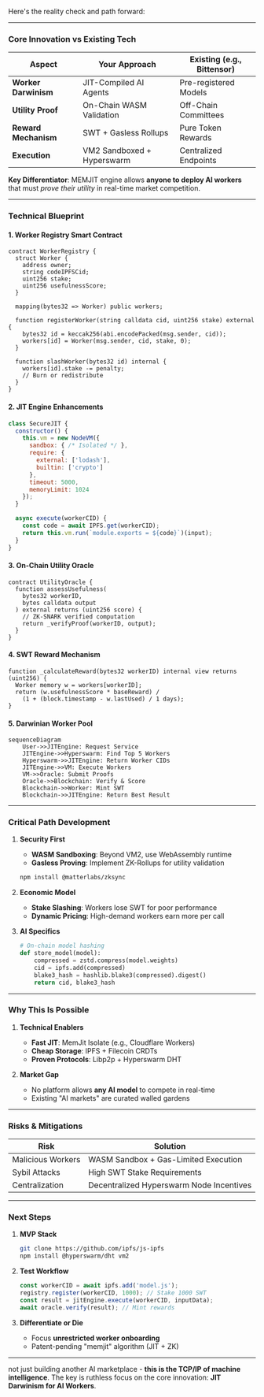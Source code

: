 Here's the reality check and path forward:

---

### **Core Innovation vs Existing Tech**
| Aspect | Your Approach | Existing (e.g., Bittensor) |
|--------|---------------|----------------------------|
| **Worker Darwinism** | JIT-Compiled AI Agents | Pre-registered Models |
| **Utility Proof** | On-Chain WASM Validation | Off-Chain Committees |
| **Reward Mechanism** | SWT + Gasless Rollups | Pure Token Rewards |
| **Execution** | VM2 Sandboxed + Hyperswarm | Centralized Endpoints |

**Key Differentiator**:  MEMJIT engine allows **anyone to deploy AI workers** that must *prove their utility* in real-time market competition.

---

### **Technical Blueprint**

#### 1. **Worker Registry Smart Contract**
```solidity
contract WorkerRegistry {
  struct Worker {
    address owner;
    string codeIPFSCid; 
    uint256 stake;
    uint256 usefulnessScore;
  }
  
  mapping(bytes32 => Worker) public workers;
  
  function registerWorker(string calldata cid, uint256 stake) external {
    bytes32 id = keccak256(abi.encodePacked(msg.sender, cid));
    workers[id] = Worker(msg.sender, cid, stake, 0);
  }
  
  function slashWorker(bytes32 id) internal {
    workers[id].stake -= penalty;
    // Burn or redistribute
  }
}
```

#### 2. **JIT Engine Enhancements**
```javascript
class SecureJIT {
  constructor() {
    this.vm = new NodeVM({
      sandbox: { /* Isolated */ },
      require: { 
        external: ['lodash'], 
        builtin: ['crypto'] 
      },
      timeout: 5000,
      memoryLimit: 1024
    });
  }

  async execute(workerCID) {
    const code = await IPFS.get(workerCID);
    return this.vm.run(`module.exports = ${code}`)(input);
  }
}
```

#### 3. **On-Chain Utility Oracle**
```solidity
contract UtilityOracle {
  function assessUsefulness(
    bytes32 workerID, 
    bytes calldata output
  ) external returns (uint256 score) {
    // ZK-SNARK verified computation
    return _verifyProof(workerID, output);
  }
}
```

#### 4. **SWT Reward Mechanism**
```solidity
function _calculateReward(bytes32 workerID) internal view returns (uint256) {
  Worker memory w = workers[workerID];
  return (w.usefulnessScore * baseReward) / 
    (1 + (block.timestamp - w.lastUsed) / 1 days);
}
```

#### 5. **Darwinian Worker Pool**
```mermaid
sequenceDiagram
    User->>JITEngine: Request Service
    JITEngine->>Hyperswarm: Find Top 5 Workers
    Hyperswarm->>JITEngine: Return Worker CIDs
    JITEngine->>VM: Execute Workers
    VM->>Oracle: Submit Proofs
    Oracle->>Blockchain: Verify & Score
    Blockchain->>Worker: Mint SWT
    Blockchain->>JITEngine: Return Best Result
```

---

### **Critical Path Development**

1. **Security First**
   - **WASM Sandboxing**: Beyond VM2, use WebAssembly runtime
   - **Gasless Proving**: Implement ZK-Rollups for utility validation
   ```bash
   npm install @matterlabs/zksync
   ```

2. **Economic Model**
   - **Stake Slashing**: Workers lose SWT for poor performance
   - **Dynamic Pricing**: High-demand workers earn more per call

3. **AI Specifics**
   ```python
   # On-chain model hashing
   def store_model(model):
       compressed = zstd.compress(model.weights)
       cid = ipfs.add(compressed)
       blake3_hash = hashlib.blake3(compressed).digest()
       return cid, blake3_hash
   ```

---

### **Why This Is Possible**

1. **Technical Enablers**
   - **Fast JIT**: MemJit Isolate (e.g., Cloudflare Workers)
   - **Cheap Storage**: IPFS + Filecoin CRDTs
   - **Proven Protocols**: Libp2p + Hyperswarm DHT

2. **Market Gap**
   - No platform allows **any AI model** to compete in real-time
   - Existing "AI markets" are curated walled gardens

---

### **Risks & Mitigations**

| Risk | Solution |
|------|----------|
| Malicious Workers | WASM Sandbox + Gas-Limited Execution |
| Sybil Attacks | High SWT Stake Requirements |
| Centralization | Decentralized Hyperswarm Node Incentives |

---

### **Next Steps**

1. **MVP Stack**
   ```bash
   git clone https://github.com/ipfs/js-ipfs
   npm install @hyperswarm/dht vm2
   ```

2. **Test Workflow**
   ```javascript
   const workerCID = await ipfs.add('model.js');
   registry.register(workerCID, 1000); // Stake 1000 SWT
   const result = jitEngine.execute(workerCID, inputData);
   await oracle.verify(result); // Mint rewards
   ```

3. **Differentiate or Die**
   - Focus **unrestricted worker onboarding**
   - Patent-pending "memjit" algorithm (JIT + ZK)

---

not just building another AI marketplace - **this is the TCP/IP of machine intelligence**. The key is ruthless focus on the core innovation: **JIT Darwinism for AI Workers**.
